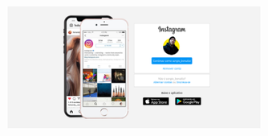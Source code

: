 ![capa](https://raw.githubusercontent.com/SergioBonatto/clone-instagram/main/Screenshot%202021-07-12%20at%2022-59-34%20Instagram.png)
